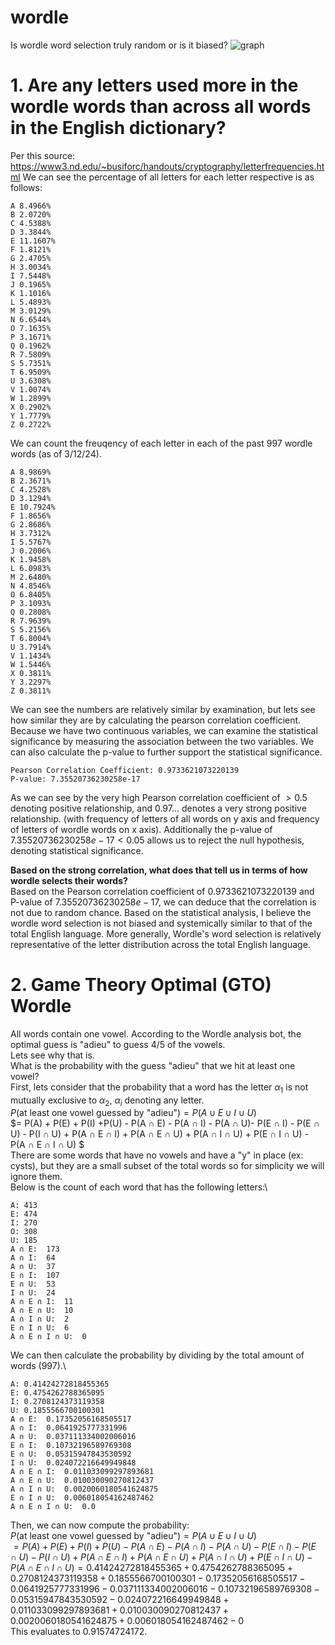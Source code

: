 # wordle
Is wordle word selection truly random or is it biased?
![graph](https://i.imgur.com/h1HDE3A.png)

# 1. Are any letters used more in the wordle words than across all words in the English dictionary?
Per this source: https://www3.nd.edu/~busiforc/handouts/cryptography/letterfrequencies.html
We can see the percentage of all letters for each letter respective is as follows:
```
A 8.4966%
B 2.0720%
C 4.5388%
D 3.3844%
E 11.1607%
F 1.8121%
G 2.4705%
H 3.0034%
I 7.5448%
J 0.1965%
K 1.1016%
L 5.4893%
M 3.0129%
N 6.6544%
O 7.1635%
P 3.1671%
Q 0.1962%
R 7.5809%
S 5.7351%
T 6.9509%
U 3.6308%
V 1.0074%
W 1.2899%
X 0.2902%
Y 1.7779%
Z 0.2722%
```
We can count the freuqency of each letter in each of the past 997 wordle words (as of 3/12/24).
```
A 8.9869%
B 2.3671%
C 4.2528%
D 3.1294%
E 10.7924%
F 1.8656%
G 2.8686%
H 3.7312%
I 5.5767%
J 0.2006%
K 1.9458%
L 6.0983%
M 2.6480%
N 4.8546%
O 6.8405%
P 3.1093%
Q 0.2808%
R 7.9639%
S 5.2156%
T 6.8004%
U 3.7914%
V 1.1434%
W 1.5446%
X 0.3811%
Y 3.2297%
Z 0.3811%
```

We can see the numbers are relatively similar by examination, but lets see how similar they are by calculating the pearson correlation coefficient. Because we have two continuous variables, we can examine the statistical significance by measuring the association between the two variables. We can also calculate the p-value to further support the statistical significance.
```
Pearson Correlation Coefficient: 0.9733621073220139
P-value: 7.35520736230258e-17
```
As we can see by the very high Pearson correlation coefficient of $>0.5$ denoting positive relationship, and $0.97...$ denotes a very strong positive relationship. (with frequency of letters of all words on y axis and frequency of letters of wordle words on x axis). Additionally the p-value of $7.35520736230258e-17 < 0.05$ allows us to reject the null hypothesis, denoting statistical significance.

**Based on the strong correlation, what does that tell us in terms of how wordle selects their words?**\
Based on the Pearson correlation coefficient of $0.9733621073220139$ and P-value of $7.35520736230258e-17$, we can deduce that the correlation is not due to random chance. Based on the statistical analysis, I believe the wordle word selection is not biased and systemically similar to that of the total English language. More generally, Wordle's word selection is relatively representative of the letter distribution across the total English language. 

# 2. Game Theory Optimal (GTO) Wordle
All words contain one vowel. According to the Wordle analysis bot, the optimal guess is "adieu" to guess $4/5$ of the vowels. \
Lets see why that is. \
What is the probability with the guess "adieu" that we hit at least one vowel?\
First, lets consider that the probability that a word has the letter $\alpha_1$ is not mutually exclusive to $\alpha_2$, $\alpha_i$ denoting any letter.\
$P(\text{at least one vowel guessed by "adieu"}) = P (A ∪ E ∪ I ∪ U)$ \
$= P(A) + P(E) + P(I) +P(U) - P(A ∩ E) - P(A ∩ I) - P(A ∩ U)- P(E ∩ I) - P(E ∩ U) - P(I ∩ U) + P(A ∩ E ∩ I) + P(A ∩ E ∩ U) + P(A ∩ I ∩ U) + P(E ∩ I ∩ U) - P(A ∩ E ∩ I ∩ U) $\
There are some words that have no vowels and have a "y" in place (ex: cysts), but they are a small subset of the total words so for simplicity we will ignore them.\
Below is the count of each word that has the following letters:\
```
A: 413
E: 474
I: 270
O: 308
U: 185
A ∩ E:  173
A ∩ I:  64
A ∩ U:  37
E ∩ I:  107
E ∩ U:  53
I ∩ U:  24
A ∩ E ∩ I:  11
A ∩ E ∩ U:  10
A ∩ I ∩ U:  2
E ∩ I ∩ U:  6
A ∩ E ∩ I ∩ U:  0
```
We can then calculate the probability by dividing by the total amount of words (997).\
```
A: 0.41424272818455365
E: 0.4754262788365095
I: 0.2708124373119358
U: 0.1855566700100301
A ∩ E:  0.17352056168505517
A ∩ I:  0.0641925777331996
A ∩ U:  0.037111334002006016
E ∩ I:  0.10732196589769308
E ∩ U:  0.05315947843530592
I ∩ U:  0.024072216649949848
A ∩ E ∩ I:  0.011033099297893681
A ∩ E ∩ U:  0.010030090270812437
A ∩ I ∩ U:  0.0020060180541624875
E ∩ I ∩ U:  0.006018054162487462
A ∩ E ∩ I ∩ U:  0.0
```
Then, we can now compute the probability: \
$P(\text{at least one vowel guessed by "adieu"}) = P (A ∪ E ∪ I ∪ U)$ \
$= P(A) + P(E) + P(I) +P(U) - P(A ∩ E) - P(A ∩ I) - P(A ∩ U)- P(E ∩ I) - P(E ∩ U) - P(I ∩ U) + P(A ∩ E ∩ I) + P(A ∩ E ∩ U) + P(A ∩ I ∩ U) + P(E ∩ I ∩ U) - P(A ∩ E ∩ I ∩ U) = 0.41424272818455365+0.4754262788365095+0.2708124373119358+0.1855566700100301-0.17352056168505517-0.0641925777331996-0.037111334002006016-0.10732196589769308-0.05315947843530592-0.024072216649949848+0.011033099297893681+0.010030090270812437+0.0020060180541624875+0.006018054162487462-0$\
This evaluates to $0.91574724172$.

